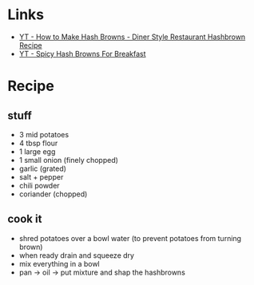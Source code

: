 # Links
- [YT - How to Make Hash Browns - Diner Style Restaurant Hashbrown Recipe](https://www.youtube.com/watch?v=7xDmCLP5mhY)
- [YT - Spicy Hash Browns For Breakfast](https://www.youtube.com/watch?v=RV28_pZ2TnE)

# Recipe
## stuff
- 3 mid potatoes
- 4 tbsp flour
- 1 large egg
- 1 small onion (finely chopped)
- garlic (grated)
- salt + pepper
- chili powder
- coriander (chopped)

## cook it
- shred potatoes over a bowl water (to prevent potatoes from turning brown)
- when ready drain and squeeze dry
- mix everything in a bowl
- pan -> oil -> put mixture and shap the hashbrowns

